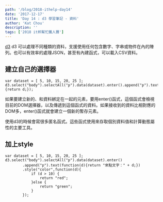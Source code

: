 ```yaml
---
path: '/blog/2018-ithelp-day14'
date: '2017-12-17'
title: 'Day 14 : d3 學習筆記 - 資料'
author: 'Kat Chou'
description: ''
tags: ['2018 it邦幫忙鐵人賽']
---
```


[d3](https://d3js.org/) 
d3 可以處理不同種類的資料，支援使用任何包含數字、字串或物件在內的陣列。也可以有效率的處理JSON，甚至有內建函式，可以載入CSV資料。

## 建立自己的選擇器
 ```
var dataset = [ 5, 10, 15, 20, 25 ];
d3.select("body").selectAll("p").data(dataset).enter().append("p").text(function(d){return d;});
```
如果要建立新的、和資料綁定在一起的元素，要用enter()函式，這個函式會檢視目前的DOM選擇器，以及傳遞到這個函式的資料。如果接收到的資料比相對應的DOM多，enter()函式就會建立一個新的暫存元素。

使用d3的時候會寫很多匿名函式。這些函式使用來存取個別資料值和計算動態屬性的主要工具。

## 加上style
```
var dataset = [ 5, 10, 15, 20, 25 ];
d3.select("body").selectAll("p").data(dataset).enter()
		.append("p").text(function(d){return "來點文字：" + d;})
		.style("color",function(d){
			if (d > 10) {
				return "red";
			}else {
				return "green";
			}
		});
```

